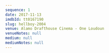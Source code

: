 ```yaml
---
sequence: 1
date: 2017-11-13
imdbId: tt0167190
slug: hellboy-2004
venue: Alamo Drafthouse Cinema - One Loudoun
venueNotes: null
medium: null
mediumNotes: null
---
```


